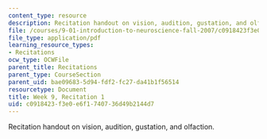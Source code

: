 ```yaml
---
content_type: resource
description: Recitation handout on vision, audition, gustation, and olfaction.
file: /courses/9-01-introduction-to-neuroscience-fall-2007/c0918423f3e0e6f1740736d49b2144d7_wk09_sechand1029.pdf
file_type: application/pdf
learning_resource_types:
- Recitations
ocw_type: OCWFile
parent_title: Recitations
parent_type: CourseSection
parent_uid: bae09683-5d94-fdf2-fc27-da41b1f56514
resourcetype: Document
title: Week 9, Recitation 1
uid: c0918423-f3e0-e6f1-7407-36d49b2144d7
---
```

Recitation handout on vision, audition, gustation, and olfaction.


